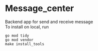 # Message_center
Backend app for send and receive message \
To install on local, run
```
go mod tidy
go mod vendor
make install_tools
```